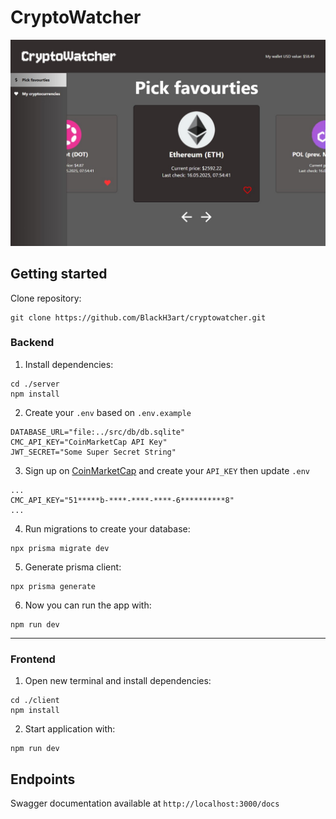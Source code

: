 # CryptoWatcher

![](client/src/assets/app.jpg "thumbnail")

## Getting started

Clone repository:
```
git clone https://github.com/BlackH3art/cryptowatcher.git
```
### Backend

1. Install dependencies:
```
cd ./server
npm install
```

2. Create your `.env` based on `.env.example`
```
DATABASE_URL="file:../src/db/db.sqlite"
CMC_API_KEY="CoinMarketCap API Key"
JWT_SECRET="Some Super Secret String"
```

3. Sign up on [CoinMarketCap](https://pro.coinmarketcap.com/login) and create your `API_KEY` then update `.env`
```
...
CMC_API_KEY="51*****b-****-****-****-6**********8"
...
```
4. Run migrations to create your database:
```
npx prisma migrate dev
```

5. Generate prisma client:
```
npx prisma generate
```

6. Now you can run the app with:
``` 
npm run dev
```
____

### Frontend
1. Open new terminal and install dependencies:
```
cd ./client
npm install
```

2. Start application with:
```
npm run dev
```
## Endpoints
Swagger documentation available at `http://localhost:3000/docs`